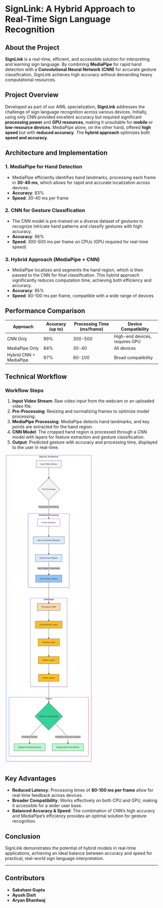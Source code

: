 # SignLink: A Hybrid Approach to Real-Time Sign Language Recognition

## About the Project

**SignLink** is a real-time, efficient, and accessible solution for interpreting and learning sign language. By combining **MediaPipe** for rapid hand detection with a **Convolutional Neural Network (CNN)** for accurate gesture classification, SignLink achieves high accuracy without demanding heavy computational resources.

## Project Overview

Developed as part of our AIML specialization, **SignLink** addresses the challenge of sign language recognition across various devices. Initially, using only CNN provided excellent accuracy but required significant **processing power** and **GPU resources**, making it unsuitable for **mobile** or **low-resource devices**. MediaPipe alone, on the other hand, offered **high speed** but with **reduced accuracy**. The **hybrid approach** optimizes both **speed and accuracy**.

## Architecture and Implementation

### 1. MediaPipe for Hand Detection
- MediaPipe efficiently identifies hand landmarks, processing each frame in **30-40 ms**, which allows for rapid and accurate localization across devices.
- **Accuracy**: 83%
- **Speed**: 30-40 ms per frame

### 2. CNN for Gesture Classification
- The CNN model is pre-trained on a diverse dataset of gestures to recognize intricate hand patterns and classify gestures with high accuracy.
- **Accuracy**: 96%
- **Speed**: 300-500 ms per frame on CPUs (GPU required for real-time speed)

### 3. Hybrid Approach (MediaPipe + CNN)
- MediaPipe localizes and segments the hand region, which is then passed to the CNN for final classification. This hybrid approach significantly reduces computation time, achieving both efficiency and accuracy.
- **Accuracy**: 95%
- **Speed**: 80-100 ms per frame, compatible with a wide range of devices

## Performance Comparison

| Approach                 | Accuracy (up to) | Processing Time (ms/frame) | Device Compatibility            |
|--------------------------|------------------|----------------------------|---------------------------------|
| CNN Only                 | 99%              | 300-500                    | High-end devices, requires GPU  |
| MediaPipe Only           | 84%              | 30-40                      | All devices                     |
| Hybrid CNN + MediaPipe   | 97%              | 80-100                     | Broad compatibility             |

## Technical Workflow

### Workflow Steps
1. **Input Video Stream**: Raw video input from the webcam or an uploaded video file.
2. **Pre-Processing**: Resizing and normalizing frames to optimize model processing.
3. **MediaPipe Processing**: MediaPipe detects hand landmarks, and key points are extracted for the hand region.
4. **CNN Model**: The cropped hand region is processed through a CNN model with layers for feature extraction and gesture classification.
5. **Output**: Predicted gesture with accuracy and processing time, displayed to the user in real-time.

![SignLink Technical Flow Diagram](arch_diagram.png)

## Key Advantages

- **Reduced Latency**: Processing times of **80-100 ms per frame** allow for real-time feedback across devices.
- **Broader Compatibility**: Works effectively on both CPU and GPU, making it accessible for a wider user base.
- **Balanced Accuracy & Speed**: The combination of CNN’s high accuracy and MediaPipe’s efficiency provides an optimal solution for gesture recognition.

## Conclusion

SignLink demonstrates the potential of hybrid models in real-time applications, achieving an ideal balance between accuracy and speed for practical, real-world sign language interpretation.

---

## Contributors

- **Saksham Gupta**
- **Ayush Dixit**
- **Aryan Bhardwaj**
